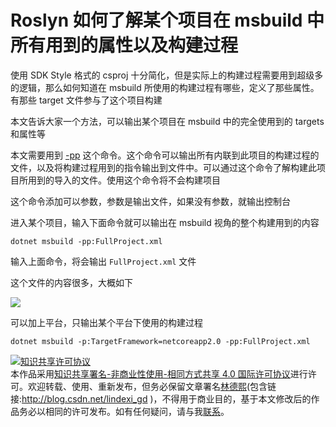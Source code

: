 # Roslyn 如何了解某个项目在 msbuild 中所有用到的属性以及构建过程

使用 SDK Style 格式的 csproj 十分简化，但是实际上的构建过程需要用到超级多的逻辑，那么如何知道在 msbuild 所使用的构建过程有哪些，定义了那些属性。有那些 target 文件参与了这个项目构建

本文告诉大家一个方法，可以输出某个项目在 msbuild 中的完全使用到的 targets 和属性等


<!--more-->
<!-- CreateTime:6/18/2020 8:05:09 PM -->



<!-- 标签：Roslyn,MSBuild,编译器 -->

本文需要用到 [-pp](https://docs.microsoft.com/en-us/visualstudio/msbuild/msbuild-command-line-reference#preprocess) 这个命令。这个命令可以输出所有内联到此项目的构建过程的文件，以及将构建过程用到的指令输出到文件中。可以通过这个命令了解构建此项目所用到的导入的文件。使用这个命令将不会构建项目

这个命令添加可以参数，参数是输出文件，如果没有参数，就输出控制台

进入某个项目，输入下面命令就可以输出在 msbuild 视角的整个构建用到的内容

```
dotnet msbuild -pp:FullProject.xml
```

输入上面命令，将会输出 `FullProject.xml` 文件

这个文件的内容很多，大概如下

<!-- ![](image/Roslyn 如何了解某个项目在 msbuild 中所有用到的属性以及构建过程/Roslyn 如何了解某个项目在 msbuild 中所有用到的属性以及构建过程0.png) -->

![](http://cdn.lindexi.site/lindexi%2F2020618205568088.jpg)

可以加上平台，只输出某个平台下使用的构建过程

```
dotnet msbuild -p:TargetFramework=netcoreapp2.0 -pp:FullProject.xml
```

<a rel="license" href="http://creativecommons.org/licenses/by-nc-sa/4.0/"><img alt="知识共享许可协议" style="border-width:0" src="https://licensebuttons.net/l/by-nc-sa/4.0/88x31.png" /></a><br />本作品采用<a rel="license" href="http://creativecommons.org/licenses/by-nc-sa/4.0/">知识共享署名-非商业性使用-相同方式共享 4.0 国际许可协议</a>进行许可。欢迎转载、使用、重新发布，但务必保留文章署名[林德熙](http://blog.csdn.net/lindexi_gd)(包含链接:http://blog.csdn.net/lindexi_gd )，不得用于商业目的，基于本文修改后的作品务必以相同的许可发布。如有任何疑问，请与我[联系](mailto:lindexi_gd@163.com)。
